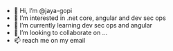- 👋 Hi, I’m @jaya-gopi
- 👀 I’m interested in .net core, angular and dev sec ops
- 🌱 I’m currently learning dev sec ops and angular
- 💞️ I’m looking to collaborate on ...
- 📫 reach me on my email

<!---
jaya-gopi/jaya-gopi is a ✨ special ✨ repository because its `README.md` (this file) appears on your GitHub profile.
You can click the Preview link to take a look at your changes.
--->
